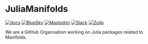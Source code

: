 # JuliaManifolds

[![docs](https://img.shields.io/badge/docs-juliamanifolds.github.io-blue)](https://juliamanifolds.github.io)
[![BlueSky](https://img.shields.io/badge/-juliamanifolds.bsky.social-%23007df5?logo=BlueSky&logoColor=white)](https://bsky.app/profile/juliamanifolds.bsky.social)
[![Mastodon](https://img.shields.io/badge/-@Manifolds@julialang.social-%232B90D9?logo=mastodon&logoColor=white)](https://julialang.social/@Manifolds)
[![Slack](https://img.shields.io/badge/Julia%20%23manifolds-4A154B?logo=slack&logoColor=white)](https://julialang.slack.com/archives/CP4QF0K5Z)
[![Zulip](https://img.shields.io/static/v1?message=julialang%20%23manifolds&color=222222&logo=Zulip&logoColor=50ADFF&label=)](https://julialang.zulipchat.com/#narrow/stream/236243-manifolds)

We are a GitHub Organisation working on Julia packages related to Manifolds.
